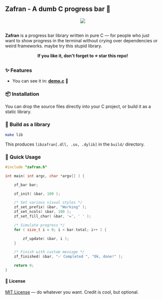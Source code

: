 ## Zafran - A dumb C progress bar 🚀

<div align="center">
    <img src="https://s1.ezgif.com/tmp/ezgif-162c216780516f.gif">
</div>
<br>

**Zafran** is a progress bar library written in pure C — for people who just want to show progress in the terminal without crying over dependencies or weird frameworks. maybe try this stupid library.

<p align="center">
    <strong>If you like it, don't forget to ⭐ star this repo!</strong>
</p>

### ✨ Features

- You can see it in: **[demo.c](https://github.com/wxrayut/zafran/blob/main/demo.c)** 🤷

### 📦 Installation

You can drop the source files directly into your C project, or build it as a static library.

### 🔧 Build as a library

```bash
make lib
```

This produces `libzafran[.dll, .so, .dylib]` in the `build/` directory.

### 🚀 Quick Usage

```c
#include "zafran.h"

int main( int argc, char *argv[] ) {

    zf_bar bar;

    zf_init( &bar, 100 );

    /* Set various visual styles */
    zf_set_prefix( &bar, "Working" );
    zf_set_ncols( &bar, 100 );
    zf_set_fill_char( &bar, '=', ' ' );

    /* Simulate progress */
    for ( size_t i = 0; i < bar.total; i++ ) {

        zf_update( &bar, i );
    }

    /* Finish with custom message */
    zf_finished( &bar, "✅ Completed ", "Ok, done!" );

    return 0;
}
```

#### 📄 License

[MIT License](https://github.com/wxrayut/zafran/blob/main/LICENSE) — do whatever you want. Credit is cool, but optional.
